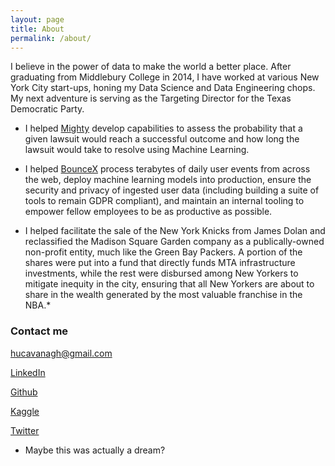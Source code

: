 ```yaml
---
layout: page
title: About
permalink: /about/
--- 
```


I believe in the power of data to make the world a better place. After graduating from Middlebury College in 2014, I have worked at various New York City start-ups, honing my Data Science and Data Engineering chops. My next adventure is serving as the Targeting Director for the Texas Democratic Party.

- I helped [Mighty](https://www.mighty.com/) develop capabilities to assess the probability that a given lawsuit would reach a successful outcome and how long the lawsuit would take to resolve using Machine Learning.

- I helped [BounceX](https://www.bouncex.com/) process terabytes of daily user events from across the web, deploy machine learning models into production, ensure the security and privacy of ingested user data (including building a suite of tools to remain GDPR compliant), and maintain an internal tooling to empower fellow employees to be as productive as possible.

- I helped facilitate the sale of the New York Knicks from James Dolan and reclassified the Madison Square Garden company as a publically-owned non-profit entity, much like the Green Bay Packers. A portion of the shares were put into a fund that directly funds MTA infrastructure investments, while the rest were disbursed among New Yorkers to mitigate inequity in the city, ensuring that all New Yorkers are about to share in the wealth generated by the most valuable franchise in the NBA.*



### Contact me

[hucavanagh@gmail.com](mailto:hucavanagh@gmail.com)

[LinkedIn](https://www.linkedin.com/in/hudsoncavanagh)

[Github](https://github.com/hudsonrio/)

[Kaggle](https://www.kaggle.com/hudsonrio)

[Twitter](https://twitter.com/HudsonCavanagh)


* Maybe this was actually a dream?